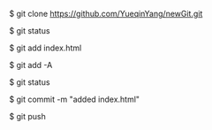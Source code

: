 $ git clone  https://github.com/YueqinYang/newGit.git 


$ git status


$ git add index.html

$ git add -A


$ git status


$ git commit -m "added index.html"


$ git push
